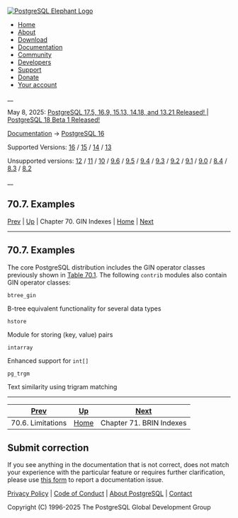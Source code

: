 [ ![PostgreSQL Elephant Logo](/media/img/about/press/elephant.png) ](/)

  * [Home](/ "Home")
  * [About](/about/ "About")
  * [Download](/download/ "Download")
  * [Documentation](/docs/ "Documentation")
  * [Community](/community/ "Community")
  * [Developers](/developer/ "Developers")
  * [Support](/support/ "Support")
  * [Donate](/about/donate/ "Donate")
  * [Your account](/account/ "Your account")

__

May 8, 2025: [ PostgreSQL 17.5, 16.9, 15.13, 14.18, and 13.21 Released! ](/about/news/postgresql-175-169-1513-1418-and-1321-released-3072/) | [ PostgreSQL 18 Beta 1 Released! ](/about/news/postgresql-18-beta-1-released-3070/)

[Documentation](/docs/ "Documentation") -> [PostgreSQL
16](/docs/16/index.html)

Supported Versions: [16](/docs/16/gin-examples.html "PostgreSQL 16 -
70.7. Examples") / [15](/docs/15/gin-examples.html "PostgreSQL 15 -
70.7. Examples") / [14](/docs/14/gin-examples.html "PostgreSQL 14 -
70.7. Examples") / [13](/docs/13/gin-examples.html "PostgreSQL 13 -
70.7. Examples")

Unsupported versions: [12](/docs/12/gin-examples.html "PostgreSQL 12 -
70.7. Examples") / [11](/docs/11/gin-examples.html "PostgreSQL 11 -
70.7. Examples") / [10](/docs/10/gin-examples.html "PostgreSQL 10 -
70.7. Examples") / [9.6](/docs/9.6/gin-examples.html "PostgreSQL 9.6 -
70.7. Examples") / [9.5](/docs/9.5/gin-examples.html "PostgreSQL 9.5 -
70.7. Examples") / [9.4](/docs/9.4/gin-examples.html "PostgreSQL 9.4 -
70.7. Examples") / [9.3](/docs/9.3/gin-examples.html "PostgreSQL 9.3 -
70.7. Examples") / [9.2](/docs/9.2/gin-examples.html "PostgreSQL 9.2 -
70.7. Examples") / [9.1](/docs/9.1/gin-examples.html "PostgreSQL 9.1 -
70.7. Examples") / [9.0](/docs/9.0/gin-examples.html "PostgreSQL 9.0 -
70.7. Examples") / [8.4](/docs/8.4/gin-examples.html "PostgreSQL 8.4 -
70.7. Examples") / [8.3](/docs/8.3/gin-examples.html "PostgreSQL 8.3 -
70.7. Examples") / [8.2](/docs/8.2/gin-examples.html "PostgreSQL 8.2 -
70.7. Examples")

__

70.7. Examples  
---  
[Prev](gin-limit.html "70.6. Limitations")  | [Up](gin.html "Chapter 70. GIN Indexes") | Chapter 70. GIN Indexes | [Home](index.html "PostgreSQL 16.9 Documentation") |  [Next](brin.html "Chapter 71. BRIN Indexes")  
  
* * *

## 70.7. Examples #

The core PostgreSQL distribution includes the GIN operator classes previously
shown in [Table 70.1](gin-builtin-opclasses.html#GIN-BUILTIN-OPCLASSES-TABLE
"Table 70.1. Built-in GIN Operator Classes"). The following `contrib` modules
also contain GIN operator classes:

`btree_gin`

    

B-tree equivalent functionality for several data types

`hstore`

    

Module for storing (key, value) pairs

`intarray`

    

Enhanced support for `int[]`

`pg_trgm`

    

Text similarity using trigram matching

* * *

[Prev](gin-limit.html "70.6. Limitations")  | [Up](gin.html "Chapter 70. GIN Indexes") |  [Next](brin.html "Chapter 71. BRIN Indexes")  
---|---|---  
70.6. Limitations  | [Home](index.html "PostgreSQL 16.9 Documentation") |  Chapter 71. BRIN Indexes  
  
## Submit correction

If you see anything in the documentation that is not correct, does not match
your experience with the particular feature or requires further clarification,
please use [this form](/account/comments/new/16/gin-examples.html/) to report
a documentation issue.

[Privacy Policy](/about/privacypolicy) | [Code of Conduct](/about/policies/coc/) | [About PostgreSQL](/about/) | [Contact](/about/contact/)  

Copyright (C) 1996-2025 The PostgreSQL Global Development Group

